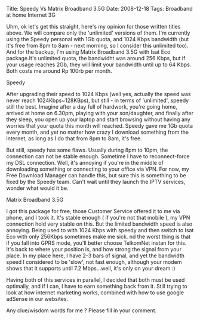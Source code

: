 Title: Speedy Vs Matrix Broadband 3.5G
Date: 2008-12-18
Tags: Broadband at home Internet 3G

Uhm, ok let's get this straight, here's my opinion for those written titles above. We will compare only the 'unlimited' versions of them. I'm currently using the Speedy personal with 1Gb quota, and 1024 Kbps bandwidth (but it's free from 8pm to 8am - next morning, so I consider this unlimited too). And for the backup, I'm using Matrix Broadband 3.5G with Isat Eco package.It's unlimited quota, the bandwidht was around 256 Kbps, but if your usage reaches 2Gb, they will limit your bandwidth until up to 64 Kbps. Both costs me around Rp 100rb per month.

Speedy

After upgrading their speed to 1024 Kbps (well yes, actually the speed was never reach 1024Kbps~128KBps), but still - in terms of 'unlimited', speedy still the best. Imagine after a day full of hardwork, you're going home, arrived at home on 6.30pm, playing with your son/daughter, and finally after they sleep, you open up your laptop and start browsing without having any worries that your quota this month will reached. Speedy gave me 1Gb quota every month, and yet no matter how crazy I download something from the internet, as long as I do that from 8pm to 8am, it's free.


But still, speedy has some flaws. Usually during 8pm to 10pm, the connection can not be stable enough. Sometime I have to reconnect-force my DSL connection. Well, it's annoying if you're in the middle of downloading something or connecting to your office via VPN. For now, my Free Download Manager can handle this, but sure this is something to be fixed by the Speedy team. Can't wait until they launch the IPTV services, wonder what would it be.




Matrix Broadband 3.5G

I got this package for free, those Customer Service offered it to me via phone, and I took it. It's stable enough ( if you're not that mobile ), my VPN connection hold very stable on this. But the limited bandwidth speed is also annoying. Being used to with 1024 Kbps with speedy and then switch to Isat Eco with only 256Kbps sometimes make me sick. nd the worst thing is that if you fall into GPRS mode, you'll better choose TelkomNet instan for this. It's back to where your position is, and how strong the signal from your place. In my place here, I have 2-3 bars of signal, and yet the bandwidth speed I considered to be 'slow', not fast enough, although your modem shows that it supports until 7.2 Mbps...well, it's only on your dream :)




Having both of this services in parallel, I decided that both must be used optimally, and if I can, I have to earn something back from it. Still trying to look at how internet marketing works, combined with how to use google adSense in our websites.


Any clue/wisdom words for me ? Please fill in your comment.


